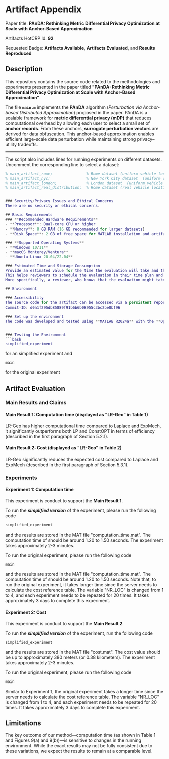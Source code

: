 # Artifact Appendix

Paper title: **PAnDA: Rethinking Metric Differential Privacy Optimization at Scale with Anchor-Based Approximation**

Artifacts HotCRP Id: **92**

Requested Badge: **Artifacts Available**, **Artifacts Evaluated**, and **Results Reproduced**

## Description
This repository contains the source code related to the methodologies and experiments presented in the paper titled **"PAnDA: Rethinking Metric Differential Privacy Optimization at Scale with Anchor-Based Approximation"**.

The file **`main.m`** implements the **PAnDA** algorithm (*Perturbation via Anchor-based Distributed Approximation*) proposed in the paper. PAnDA is a scalable framework for **metric differential privacy (mDP)** that reduces computational overhead by allowing each user to select a small set of **anchor records**. From these anchors, **surrogate perturbation vectors** are derived for data obfuscation. This anchor-based approximation enables efficient large-scale data perturbation while maintaining strong privacy–utility tradeoffs.

---

The script also includes lines for running experiments on different datasets. Uncomment the corresponding line to select a dataset:

```matlab
% main_artifact_rome;               % Rome dataset (uniform vehicle location distribution)
% main_artifact_nyc;                % New York City dataset  (uniform vehicle location distribution)
% main_artifact_london;             % London dataset  (uniform vehicle location distribution)
% main_artifact_real_distribution;  % Rome dataset (real vehicle location distribution)


### Security/Privacy Issues and Ethical Concerns
There are no security or ethical concerns.

## Basic Requirements
### **Recommended Hardware Requirements**
- **Processor**: Dual-core CPU or higher
- **Memory**: 8 GB RAM (16 GB recommended for larger datasets)
- **Disk Space**: 2 GB of free space for MATLAB installation and artifact files

### **Supported Operating Systems**
- **Windows 10/11**
- **macOS Monterey/Ventura**
- **Ubuntu Linux 20.04/22.04**

### Estimated Time and Storage Consumption
Provide an estimated value for the time the evaluation will take and the space on the disk it will consume. 
This helps reviewers to schedule the evaluation in their time plan and to see if everything is running as intended.
More specifically, a reviewer, who knows that the evaluation might take 10 hours, does not expect an error if, after 1 hour, the computer is still calculating things.

## Environment 

### Accessibility
The source code for the artifact can be accessed via a persistent repository hosted on GitHub at the following link: https://github.com/chenxiunt/LocalRelevant_Geo-Obfuscation.
Commit-ID: d0a1f295db85889f91b6b6b08955c3bc2be8bf96

### Set up the environment
The code was developed and tested using **MATLAB R2024a** with the **Optimization Toolbox** and **Statistics and Machine Learning Toolbox** installed. The toolboxes include the [**`linprog`**](https://www.mathworks.com/help/optim/ug/linprog.html) function for linear programming and the [**`randsample`**](https://www.mathworks.com/help/stats/randsample.html) function for random sample.


### Testing the Environment
```bash
simplified_experiment
```
for an simplified experiment 
and 
```bash
main
```
for the original experiment

## Artifact Evaluation
### Main Results and Claims
#### Main Result 1: Computation time (displayed as "LR-Geo" in Table 1)
LR-Geo has higher computational time compared to Laplace and ExpMech, it significantly outperforms both LP and ConstOPT in terms of efficiency (described in the first paragraph of Section 5.2.1). 

#### Main Result 2: Cost (displayed as "LR-Geo" in Table 2)
LR-Geo significantly reduces the expected cost compared to Laplace and ExpMech (described in the first paragraph of Section 5.3.1). 

### Experiments 
#### Experiment 1: Computation time
This experiment is conduct to support the **Main Result 1**. 

To run the ***simplified version*** of the experiment, please run the following code 
```bash
simplified_experiment
```
and the results are stored in the MAT file "computation_time.mat". The computation time of should be around 1.20 to 1.50 seconds. The experiment takes approximately 2-3 minutes. 

To run the original experiment, please run the following code 
```bash
main
```
and the results are stored in the MAT file "computation_time.mat". The computation time of should be around 1.20 to 1.50 seconds. Note that, to run the original experiment, it takes longer time since the server needs to calculate the cost reference table. The variable "NR_LOC" is changed from 1 to 4, and each experiment needs to be repeated for 20 times. It takes approximately 3 days to complete this experiment. 


#### Experiment 2: Cost
This experiment is conduct to support the **Main Result 2**. 

To run the ***simplified version*** of the experiment, run the following code 
```bash
simplified_experiment
```
and the results are stored in the MAT file "cost.mat". The cost value should be up to approximately 380 meters (or 0.38 kilometers). The experiment takes approximately 2-3 minutes. 

To run the original experiment, please run the following code 
```bash
main
```
Similar to Experiment 1, the original experiment takes a longer time since the server needs to calculate the cost reference table. The variable "NR_LOC" is changed from 1 to 4, and each experiment needs to be repeated for 20 times. It takes approximately 3 days to complete this experiment. 

## Limitations
The key outcome of our method—computation time (as shown in Table 1 and Figures 9(a) and 9(b))—is sensitive to changes in the running environment. While the exact results may not be fully consistent due to these variations, we expect the results to remain at a comparable level.


